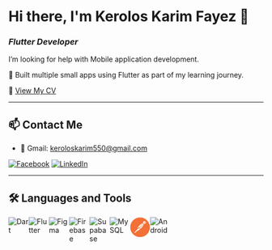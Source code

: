 # Hi there, I'm Kerolos Karim Fayez 👋  
### *Flutter Developer*

I’m looking for help with Mobile application development.

🚀 Built multiple small apps using Flutter as part of my learning journey.

📄 [View My CV](https://drive.google.com/file/d/1jDzTXwTqd69z6pEHGQXQTCQX9Riwvi-7/view?usp=drive_link)

---

## 📫 Contact Me

- 📧 Gmail: keroloskarim550@gmail.com  

[![Facebook](https://img.shields.io/badge/Facebook-1877F2?style=for-the-badge&logo=facebook&logoColor=white)](https://www.facebook.com/kirols.karim1)
[![LinkedIn](https://img.shields.io/badge/LinkedIn-0A66C2?style=for-the-badge&logo=linkedin&logoColor=white)](https://www.linkedin.com/in/kerolos-karim-619b7427b/)

---

## 🛠️ Languages and Tools

<img align="left" alt="Dart" width="40px" src="https://img.icons8.com/color/48/000000/dart.png" />
<img align="left" alt="Flutter" width="40px" src="https://img.icons8.com/color/48/000000/flutter.png" />
<img align="left" alt="Figma" width="40px" src="https://img.icons8.com/color/48/000000/figma.png" />
<img align="left" alt="Firebase" width="40px" src="https://img.icons8.com/color/48/000000/firebase.png" />
<img align="left" alt="Supabase" width="40px" src="https://avatars.githubusercontent.com/u/54469796?s=200&v=4" />
<img align="left" alt="MySQL" width="40px" src="https://img.icons8.com/ios-filled/50/000000/mysql-logo.png" />
<img align="left" alt="Postman" width="40px" src="https://raw.githubusercontent.com/devicons/devicon/master/icons/postman/postman-original.svg" />
<img align="left" alt="Android" width="40px" src="https://img.icons8.com/color/48/000000/android-os.png" />

<br /><br /><br />
